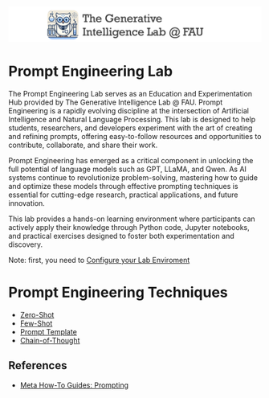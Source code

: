![GenI-Banner](./images/geni-banner.png)


# Prompt Engineering Lab

The Prompt Engineering Lab serves as an Education and Experimentation Hub provided by The Generative Intelligence Lab @ FAU. Prompt Engineering is a rapidly evolving discipline at the intersection of Artificial Intelligence and Natural Language Processing. This lab is designed to help students, researchers, and developers experiment with the art of creating and refining prompts, offering easy-to-follow resources and opportunities to contribute, collaborate, and share their work.

Prompt Engineering has emerged as a critical component in unlocking the full potential of language models such as GPT, LLaMA, and Qwen. As AI systems continue to revolutionize problem-solving, mastering how to guide and optimize these models through effective prompting techniques is essential for cutting-edge research, practical applications, and future innovation.

This lab provides a hands-on learning environment where participants can actively apply their knowledge through Python code, Jupyter notebooks, and practical exercises designed to foster both experimentation and discovery.

Note: first, you need to [Configure your Lab Enviroment](./CONFIG.md)

# Prompt Engineering Techniques

* [Zero-Shot](prompt-eng/zero_shot.ipynb)
* [Few-Shot](prompt-eng/few_shot.ipynb)
* [Prompt Template](prompt-eng/prompt_template.ipynb)
* [Chain-of-Thought](prompt-eng/chain_of_thought.ipynb)


## References

* [Meta How-To Guides: Prompting](https://www.llama.com/docs/how-to-guides/prompting/)


